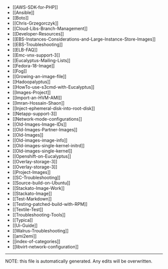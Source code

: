 * [[AWS-SDK-for-PHP]]
* [[Ansible]]
* [[Boto]]
* [[Chris-Grzegorczyk]]
* [[Cloud-Libs-Branch-Management]]
* [[Developer-Resources]]
* [[EBS-Instances-Considerations-and-Large-Instance-Store-Images]]
* [[EBS-Troubleshooting]]
* [[ELB-FAQ]]
* [[Emc-vnx-support-3]]
* [[Eucalyptus-Mailing-Lists]]
* [[Fedora-18-Image]]
* [[Fog]]
* [[Growing-an-image-file]]
* [[Hadoopalyptus]]
* [[HowTo-use-s3cmd-with-Eucalyptus]]
* [[Images-Project]]
* [[Import-an-HVM-AMI]]
* [[Imran-Hossain-Shaon]]
* [[Inject-ephemeral-disk-into-root-disk]]
* [[Netapp-support-3]]
* [[Network-mode-configurations]]
* [[Old-Images-Image-IDs]]
* [[Old-Images-Partner-Images]]
* [[Old-Images]]
* [[Old-images-image-info]]
* [[Old-images-single-kernel-initrd]]
* [[Old-images-single-kernel]]
* [[Openshift-on-Eucalyptus]]
* [[Overlay-storage-3]]
* [[Overlay-storage-3]]
* [[Project-Images]]
* [[SC-Troubleshooting]]
* [[Source-build-on-Ubuntu]]
* [[Stackato-Image-Work]]
* [[Stackato-Image]]
* [[Test-Markdown]]
* [[Testing-patched-build-with-RPM]]
* [[Textile-Test]]
* [[Troubleshooting-Tools]]
* [[Typica]]
* [[Ui-Guide]]
* [[Walrus-Troubleshooting]]
* [[ami2emi]]
* [[index-of-categories]]
* [[libvirt-network-configuration]]

*****
NOTE: this file is automatically generated. Any edits will be overwritten.
